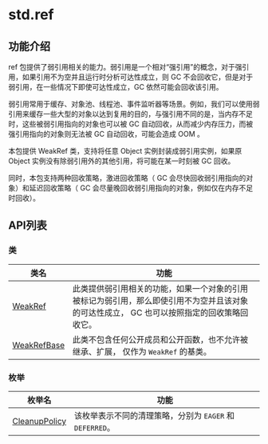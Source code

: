 # std.ref

## 功能介绍

ref 包提供了弱引用相关的能力。弱引用是一个相对“强引用”的概念，对于强引用，如果引用不为空并且运行时分析可达性成立，则 GC 不会回收它，但是对于弱引用，在一些情况下即使可达性成立，GC 依然可能会回收该引用。

弱引用常用于缓存、对象池、线程池、事件监听器等场景。例如，我们可以使用弱引用来缓存一些大型的对象以达到复用的目的，与强引用不同的是，当内存不足时，这些被弱引用指向的对象也可以被 GC 自动回收，从而减少内存压力，而被强引用指向的对象则无法被 GC 自动回收，可能会造成 OOM 。

本包提供 WeakRef 类，支持将任意 Object 实例封装成弱引用实例，如果原 Object 实例没有除弱引用外的其他引用，将可能在某一时刻被 GC 回收。

同时，本包支持两种回收策略，激进回收策略（ GC 会尽快回收弱引用指向的对象）和延迟回收策略（ GC 会尽量晚回收弱引用指向的对象，例如仅在内存不足时回收）。

## API列表

### 类

|                 类名              |                功能                 |
| --------------------------------- | ---------------------------------- |
| [WeakRef](./ref_package_api/ref_package_classes.md#class-weakreft-where-t--object) | 此类提供弱引用相关的功能，如果一个对象的引用被标记为弱引用，那么即使引用不为空并且该对象的可达性成立， GC 也可以按照指定的回收策略回收它。|
| [WeakRefBase](./ref_package_api/ref_package_classes.md#class-weakrefbase) | 此类不包含任何公开成员和公开函数，也不允许被继承、扩展， 仅作为 `WeakRef` 的基类。|

### 枚举

|                 枚举名              |                功能                 |
| --------------------------------- | ---------------------------------- |
| [CleanupPolicy](./ref_package_api/ref_package_enums.md#enum-cleanuppolicy) | 该枚举表示不同的清理策略，分别为 `EAGER` 和 `DEFERRED`。|
